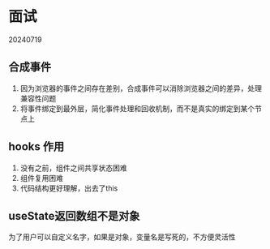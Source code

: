 # 面试

20240719

## 合成事件

1. 因为浏览器的事件之间存在差别，合成事件可以消除浏览器之间的差异，处理兼容性问题
2. 将事件绑定到最外层，简化事件处理和回收机制，而不是真实的绑定到某个节点上

## hooks 作用

1. 没有之前，组件之间共享状态困难
2. 组件复用困难
3. 代码结构更好理解，出去了this

## useState返回数组不是对象

为了用户可以自定义名字，如果是对象，变量名是写死的，不方便灵活性